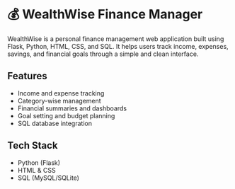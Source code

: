 # 💰 WealthWise Finance Manager

WealthWise is a personal finance management web application built using Flask, Python, HTML, CSS, and SQL. It helps users track income, expenses, savings, and financial goals through a simple and clean interface.

## Features

- Income and expense tracking
- Category-wise management
- Financial summaries and dashboards
- Goal setting and budget planning
- SQL database integration

## Tech Stack

- Python (Flask)
- HTML & CSS
- SQL (MySQL/SQLite)
